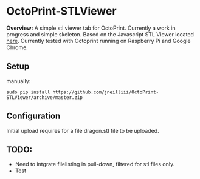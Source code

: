 # OctoPrint-STLViewer

**Overview:** A simple stl viewer tab for OctoPrint. Currently a work in progress and simple skeleton.  Based on the Javascript STL Viewer located [here](https://code.google.com/p/jsc3d/). Currently tested with Octoprint running on Raspberry Pi and Google Chrome.

## Setup

manually:

    sudo pip install https://github.com/jneilliii/OctoPrint-STLViewer/archive/master.zip

## Configuration

Initial upload requires for a file dragon.stl file to be uploaded.

## TODO:
* Need to intgrate filelisting in pull-down, filtered for stl files only.
* Test
